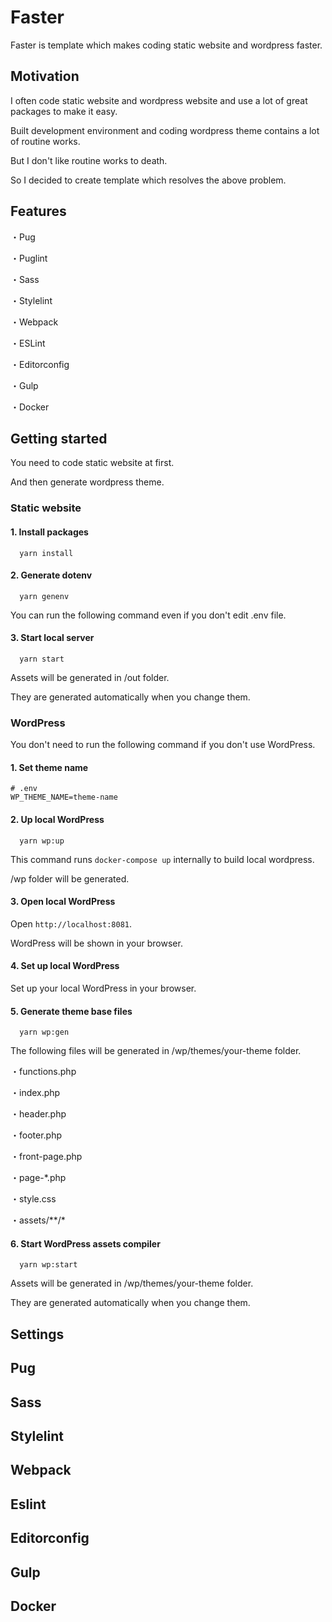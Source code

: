 # Faster

Faster is template which makes coding static website and wordpress faster.

## Motivation

I often code static website and wordpress website and use a lot of great packages to make it easy.

Built development environment and coding wordpress theme contains a lot of routine works.

But I don't like routine works to death.

So I decided to create template which resolves the above problem.

## Features

・Pug

・Puglint

・Sass

・Stylelint

・Webpack

・ESLint

・Editorconfig

・Gulp

・Docker

## Getting started

You need to code static website at first.

And then generate wordpress theme.

### Static website

#### 1. Install packages

```node
  yarn install
```

#### 2. Generate dotenv

```node
  yarn genenv
```

You can run the following command even if you don't edit .env file.

#### 3. Start local server

```node
  yarn start
```

Assets will be generated in /out folder.

They are generated automatically when you change them.

### WordPress

You don't need to run the following command if you don't use WordPress.

#### 1. Set theme name

```node
# .env
WP_THEME_NAME=theme-name
```

#### 2. Up local WordPress

```node
  yarn wp:up
```

This command runs `docker-compose up` internally to build local wordpress.

/wp folder will be generated.

#### 3. Open local WordPress

Open `http://localhost:8081`.

WordPress will be shown in your browser.

#### 4. Set up local WordPress

Set up your local WordPress in your browser.

#### 5. Generate theme base files

```node
  yarn wp:gen
```

The following files will be generated in /wp/themes/your-theme folder.

・functions.php

・index.php

・header.php

・footer.php

・front-page.php

・page-*.php

・style.css

・assets/**/*

#### 6. Start WordPress assets compiler

```node
  yarn wp:start
```

Assets will be generated in /wp/themes/your-theme folder.

They are generated automatically when you change them.

## Settings

## Pug

## Sass

## Stylelint

## Webpack

## Eslint

## Editorconfig

## Gulp

## Docker
